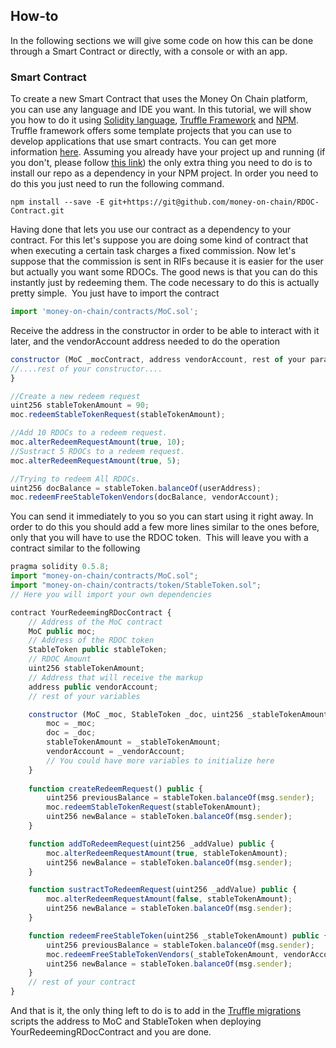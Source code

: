 ## How-to

In the following sections we will give some code on how this can be done through a Smart Contract or directly, with a console or with an app.
​

### Smart Contract​

To create a new Smart Contract that uses the Money On Chain platform, you can use any language and IDE you want. In this tutorial, we will show you how to do it using [Solidity language](https://solidity.readthedocs.io/en/v0.5.8/), [Truffle Framework](https://www.trufflesuite.com/) and [NPM](https://www.npmjs.com/).
Truffle framework offers some template projects that you can use to develop applications that use smart contracts. You can get more information [here](https://www.trufflesuite.com/boxes).
Assuming you already have your project up and running (if you don't, please follow [this link](../rationale/getting-started.md)) the only extra thing you need to do is to install our repo as a dependency in your NPM project. In order you need to do this you just need to run the following command.
​

```
npm install --save -E git+https://git@github.com/money-on-chain/RDOC-Contract.git
```

Having done that lets you use our contract as a dependency to your contract. For this let's suppose you are doing some kind of contract that when executing a certain task charges a fixed commission. Now let's suppose that the commission is sent in RIFs because it is easier for the user but actually you want some RDOCs. The good news is that you can do this instantly just by redeeming them. The code necessary to do this is actually pretty simple.
​
You just have to import the contract
​

```js
import 'money-on-chain/contracts/MoC.sol';
```

Receive the address in the constructor in order to be able to interact with it later, and the vendorAccount address needed to do the operation

```js
constructor (MoC _mocContract, address vendorAccount, rest of your params...) {
//....rest of your constructor....
}
```

```js
//Create a new redeem request
uint256 stableTokenAmount = 90;
moc.redeemStableTokenRequest(stableTokenAmount);
```

```js
//Add 10 RDOCs to a redeem request.
moc.alterRedeemRequestAmount(true, 10);
//Sustract 5 RDOCs to a redeem request.
moc.alterRedeemRequestAmount(true, 5);
```

```js
//Trying to redeem All RDOCs.
uint256 docBalance = stableToken.balanceOf(userAddress);
moc.redeemFreeStableTokenVendors(docBalance, vendorAccount);
```

You can send it immediately to you so you can start using it right away. In order to do this you should add a few more lines similar to the ones before, only that you will have to use the RDOC token.
​
This will leave you with a contract similar to the following
​​

```js
pragma solidity 0.5.8;
import "money-on-chain/contracts/MoC.sol";
import "money-on-chain/contracts/token/StableToken.sol";
// Here you will import your own dependencies

contract YourRedeemingRDocContract {
    // Address of the MoC contract
    MoC public moc;
    // Address of the RDOC token
    StableToken public stableToken;
    // RDOC Amount
    uint256 stableTokenAmount;
    // Address that will receive the markup
    address public vendorAccount;
    // rest of your variables

    constructor (MoC _moc, StableToken _doc, uint256 _stableTokenAmount, address _vendorAccount) public {
        moc = _moc;
        doc = _doc;
        stableTokenAmount = _stableTokenAmount;
        vendorAccount = _vendorAccount;
        // You could have more variables to initialize here
    }
​
    function createRedeemRequest() public {
        uint256 previousBalance = stableToken.balanceOf(msg.sender);
        moc.redeemStableTokenRequest(stableTokenAmount);
        uint256 newBalance = stableToken.balanceOf(msg.sender);
    }

    function addToRedeemRequest(uint256 _addValue) public {
        moc.alterRedeemRequestAmount(true, stableTokenAmount);
        uint256 newBalance = stableToken.balanceOf(msg.sender);
    }

    function sustractToRedeemRequest(uint256 _addValue) public {
        moc.alterRedeemRequestAmount(false, stableTokenAmount);
        uint256 newBalance = stableToken.balanceOf(msg.sender);
    }

    function redeemFreeStableToken(uint256 _stableTokenAmount) public {
        uint256 previousBalance = stableToken.balanceOf(msg.sender);
        moc.redeemFreeStableTokenVendors(_stableTokenAmount, vendorAccount);
        uint256 newBalance = stableToken.balanceOf(msg.sender);
    }
    // rest of your contract
}​
```

And that is it, the only thing left to do is to add in the [Truffle migrations](https://www.trufflesuite.com/docs/truffle/getting-started/running-migrations) scripts the address to MoC and StableToken when deploying YourRedeemingRDocContract and you are done.
